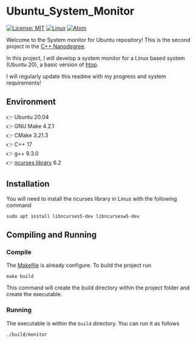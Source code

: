 # Ubuntu_System_Monitor
[![License: MIT](https://img.shields.io/badge/License-MIT-yellow.svg)](https://opensource.org/licenses/MIT) [![Linux](https://svgshare.com/i/Zhy.svg)](https://svgshare.com/i/Zhy.svg) [![Atom](https://badgen.net/badge/icon/atom?icon=atom&label)](https://atom.io)

Welcome to the System monitor for Ubuntu repository! This is the second project in the [C++ Nanodegree](https://www.udacity.com/course/c-plus-plus-nanodegree--nd213).

In this project, I will develop a system monitor for a Linux based system (Ubuntu 20), a basic version of [htop](https://htop.dev).

I will regularly update this readme with my progress and system requirements!

<!-- <p align="center"><img src="img/Terminal.png" width="400" height="300" alt="Image of the terminal"/> <img src="img/Results.png" width="300" height="300" alt="Image of the results"/> </p> -->

## Environment
👉 Ubuntu 20.04\
👉 GNU Make 4.2.1\
👉 CMake 3.21.3\
👉 C++ 17\
👉 g++ 9.3.0\
👉 [ncurses library](https://invisible-island.net/ncurses/announce.html) 6.2

## Installation
You will need to install the ncurses library in Linux with the following command
```
sudo apt install libncurses5-dev libncursesw5-dev
```

## Compiling and Running
### Compile
The [Makefile](Makefile) is already configure. To build the project run
```
make build
```
This command will create the build directory within the project folder and create the executable.

### Running
The executable is within the `build` directory. You can run it as follows
```
./build/monitor
```
